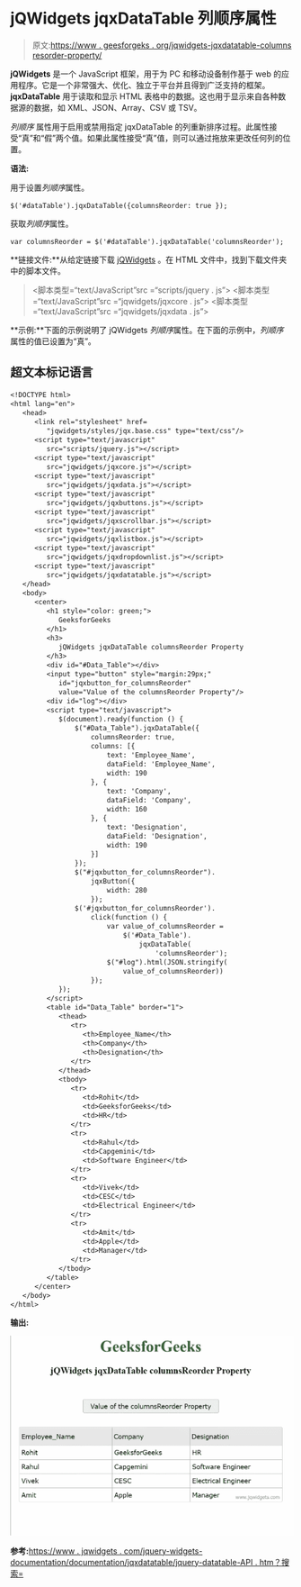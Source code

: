 # jQWidgets jqxDataTable 列顺序属性

> 原文:[https://www . geesforgeks . org/jqwidgets-jqxdatatable-columns resorder-property/](https://www.geeksforgeeks.org/jqwidgets-jqxdatatable-columnsreorder-property/)

**jQWidgets** 是一个 JavaScript 框架，用于为 PC 和移动设备制作基于 web 的应用程序。它是一个非常强大、优化、独立于平台并且得到广泛支持的框架。 **jqxDataTable** 用于读取和显示 HTML 表格中的数据。这也用于显示来自各种数据源的数据，如 XML、JSON、Array、CSV 或 TSV。

*列顺序* 属性用于启用或禁用指定 jqxDataTable 的列重新排序过程。此属性接受“真”和“假”两个值。如果此属性接受“真”值，则可以通过拖放来更改任何列的位置。

**语法:**

用于设置*列顺序*属性。

```
$('#dataTable').jqxDataTable({columnsReorder: true });
```

获取*列顺序*属性。

```
var columnsReorder = $('#dataTable').jqxDataTable('columnsReorder');
```

**链接文件:**从给定链接下载 [jQWidgets](https://www.jqwidgets.com/download/) 。在 HTML 文件中，找到下载文件夹中的脚本文件。

> <link rel="”stylesheet”" href="”jqwidgets/styles/jqx.base.css”" type="”text/css”">
> <脚本类型=“text/JavaScript”src =“scripts/jquery . js”></script>
> <脚本类型=“text/JavaScript”src =“jqwidgets/jqxcore . js”></script>
> <脚本类型=“text/JavaScript”src =“jqwidgets/jqxdata . js”>

**示例:**下面的示例说明了 jQWidgets *列顺序*属性。在下面的示例中，*列顺序* 属性的值已设置为“真”。

## 超文本标记语言

```
<!DOCTYPE html>
<html lang="en">
   <head>
      <link rel="stylesheet" href=
         "jqwidgets/styles/jqx.base.css" type="text/css"/>
      <script type="text/javascript" 
         src="scripts/jquery.js"></script>
      <script type="text/javascript" 
         src="jqwidgets/jqxcore.js"></script>
      <script type="text/javascript" 
         src="jqwidgets/jqxdata.js"></script>
      <script type="text/javascript" 
         src="jqwidgets/jqxbuttons.js"></script>
      <script type="text/javascript" 
         src="jqwidgets/jqxscrollbar.js"></script>
      <script type="text/javascript" 
         src="jqwidgets/jqxlistbox.js"></script>
      <script type="text/javascript" 
         src="jqwidgets/jqxdropdownlist.js"></script>
      <script type="text/javascript" 
         src="jqwidgets/jqxdatatable.js"></script>
   </head>
   <body>
      <center>
         <h1 style="color: green;">
            GeeksforGeeks
         </h1>
         <h3>
            jQWidgets jqxDataTable columnsReorder Property
         </h3>
         <div id="#Data_Table"></div>
         <input type="button" style="margin:29px;" 
            id="jqxbutton_for_columnsReorder"
            value="Value of the columnsReorder Property"/>
         <div id="log"></div>
         <script type="text/javascript">
            $(document).ready(function () {
                $("#Data_Table").jqxDataTable({
                    columnsReorder: true,
                    columns: [{
                        text: 'Employee_Name',
                        dataField: 'Employee_Name',
                        width: 190
                    }, {
                        text: 'Company',
                        dataField: 'Company',
                        width: 160
                    }, {
                        text: 'Designation',
                        dataField: 'Designation',
                        width: 190
                    }]
                });
                $("#jqxbutton_for_columnsReorder").
                    jqxButton({
                        width: 280
                    });
                $('#jqxbutton_for_columnsReorder').
                    click(function () {
                        var value_of_columnsReorder =
                            $('#Data_Table').
                                jqxDataTable(
                                    'columnsReorder');
                        $("#log").html(JSON.stringify(
                            value_of_columnsReorder))
                    });
            });
         </script>
         <table id="Data_Table" border="1">
            <thead>
               <tr>
                  <th>Employee_Name</th>
                  <th>Company</th>
                  <th>Designation</th>
               </tr>
            </thead>
            <tbody>
               <tr>
                  <td>Rohit</td>
                  <td>GeeksforGeeks</td>
                  <td>HR</td>
               </tr>
               <tr>
                  <td>Rahul</td>
                  <td>Capgemini</td>
                  <td>Software Engineer</td>
               </tr>
               <tr>
                  <td>Vivek</td>
                  <td>CESC</td>
                  <td>Electrical Engineer</td>
               </tr>
               <tr>
                  <td>Amit</td>
                  <td>Apple</td>
                  <td>Manager</td>
               </tr>
            </tbody>
         </table>
      </center>
   </body>
</html>
```

**输出:**

![](img/8e9ddb7d8e69d2bb2fd7ee0ff70bea60.png)

**参考:**[https://www . jqwidgets . com/jquery-widgets-documentation/documentation/jqxdatatable/jquery-datatable-API . htm？搜索=](https://www.jqwidgets.com/jquery-widgets-documentation/documentation/jqxdatatable/jquery-datatable-api.htm?search=)